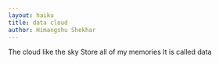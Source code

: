 ```yaml
---
layout: haiku
title: data cloud
author: Himangshu Shekhar
---
```

The cloud like the sky
Store all of my memories
It is called data